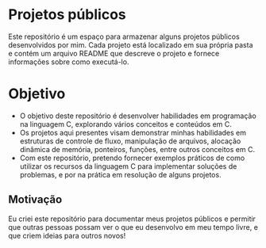 # Projetos públicos
Este repositório é um espaço para armazenar alguns projetos públicos desenvolvidos por mim. Cada projeto está localizado em sua própria pasta e contém um arquivo README que descreve o projeto e fornece informações sobre como executá-lo.

# Objetivo
* O objetivo deste repositório é desenvolver habilidades em programação na linguagem C, explorando vários conceitos e conteúdos em C.
* Os projetos aqui presentes visam demonstrar minhas habilidades em estruturas de controle de fluxo, manipulação de arquivos, alocação dinâmica de memória, ponteiros, funções, entre outros conceitos em C.
* Com este repositório, pretendo fornecer exemplos práticos de como utilizar os recursos da linguagem C para implementar soluções de problemas, e por na prática em resolução de alguns projetos.

## Motivação
Eu criei este repositório para documentar meus projetos públicos e permitir que outras pessoas possam ver o que eu desenvolvo em meu tempo livre, e que criem ideias para outros novos!
